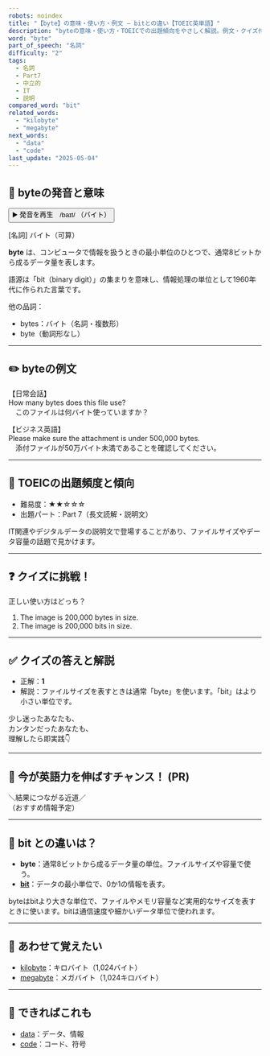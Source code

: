 ```yaml
---
robots: noindex
title: "【byte】の意味・使い方・例文 ― bitとの違い【TOEIC英単語】"
description: "byteの意味・使い方・TOEICでの出題傾向をやさしく解説。例文・クイズ付きでbitとの違いもわかりやすく学べます。"
word: "byte"
part_of_speech: "名詞"
difficulty: "2"
tags:
  - 名詞
  - Part7
  - 中立的
  - IT
  - 説明
compared_word: "bit"
related_words:
  - "kilobyte"
  - "megabyte"
next_words:
  - "data"
  - "code"
last_update: "2025-05-04"
---
```


## 🔰 byteの発音と意味

<button class="play-audio" onclick="playTTS('byte')">
  <span class="play-audio-main">
    ▶️ 発音を再生　/baɪt/
  </span>
  <span class="play-audio-sub">
    （バイト）
  </span>
</button>

[名詞] バイト（可算）

**byte** は、コンピュータで情報を扱うときの最小単位のひとつで、通常8ビットから成るデータ量を表します。

語源は「bit（binary digit）」の集まりを意味し、情報処理の単位として1960年代に作られた言葉です。

他の品詞：  
- bytes：バイト（名詞・複数形）
- byte（動詞形なし）

---

## ✏️ byteの例文

【日常会話】  
How many bytes does this file use?  
　このファイルは何バイト使っていますか？

【ビジネス英語】  
Please make sure the attachment is under 500,000 bytes.  
　添付ファイルが50万バイト未満であることを確認してください。

---

## 🎯 TOEICの出題頻度と傾向

- 難易度：★★☆☆☆
- 出題パート：Part 7（長文読解・説明文）

IT関連やデジタルデータの説明文で登場することがあり、ファイルサイズやデータ容量の話題で見かけます。

---

## ❓ クイズに挑戦！

正しい使い方はどっち？

1. The image is 200,000 bytes in size.  
2. The image is 200,000 bits in size.

---

## ✅ クイズの答えと解説

- 正解：**1**
- 解説：ファイルサイズを表すときは通常「byte」を使います。「bit」はより小さい単位です。

少し迷ったあなたも、  
カンタンだったあなたも、  
理解したら即実践👇️

---

## 🚀 今が英語力を伸ばすチャンス！ (PR)

<div class="info-center">
＼結果につながる近道／<br>  
（おすすめ情報予定）
</div>

---

## 🤔  bit との違いは？

- **byte**：通常8ビットから成るデータ量の単位。ファイルサイズや容量で使う。
- **[bit](/word/bit)**：データの最小単位で、0か1の情報を表す。

byteはbitより大きな単位で、ファイルやメモリ容量など実用的なサイズを表すときに使います。bitは通信速度や細かいデータ単位で使われます。

---

## 🧩 あわせて覚えたい

- [kilobyte](/word/kilobyte)：キロバイト（1,024バイト）
- [megabyte](/word/megabyte)：メガバイト（1,024キロバイト）

---

## 📖 できればこれも

- [data](/word/data)：データ、情報
- [code](/word/code)：コード、符号

<!-- cvid: aid23_bid32 -->
